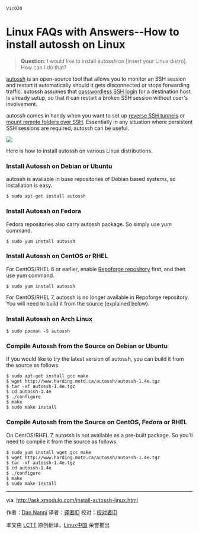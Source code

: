     Vic020

Linux FAQs with Answers--How to install autossh on Linux
================================================================================
> **Question**: I would like to install autossh on [insert your Linux distro]. How can I do that? 

[autossh][1] is an open-source tool that allows you to monitor an SSH session and restart it automatically should it gets disconnected or stops forwarding traffic. autossh assumes that [passwordless SSH login][2] for a destination host is already setup, so that it can restart a broken SSH session without user's involvement.

autossh comes in handy when you want to set up [reverse SSH tunnels][3] or [mount remote folders over SSH][4]. Essentially in any situation where persistent SSH sessions are required, autossh can be useful.

![](https://farm8.staticflickr.com/7786/17150854870_63966e78bc_c.jpg)

Here is how to install autossh on various Linux distributions.

### Install Autossh on Debian or Ubuntu ###

autossh is available in base repositories of Debian based systems, so installation is easy.

    $ sudo apt-get install autossh 

### Install Autossh on Fedora ###

Fedora repositories also carry autossh package. So simply use yum command.

    $ sudo yum install autossh 

### Install Autossh on CentOS or RHEL ###

For CentOS/RHEL 6 or earlier, enable [Repoforge repository][5] first, and then use yum command.

    $ sudo yum install autossh 

For CentOS/RHEL 7, autossh is no longer available in Repoforge repository. You will need to build it from the source (explained below).

### Install Autossh on Arch Linux ###

    $ sudo pacman -S autossh 

### Compile Autossh from the Source on Debian or Ubuntu ###

If you would like to try the latest version of autossh, you can build it from the source as follows.

    $ sudo apt-get install gcc make
    $ wget http://www.harding.motd.ca/autossh/autossh-1.4e.tgz
    $ tar -xf autossh-1.4e.tgz
    $ cd autossh-1.4e
    $ ./configure
    $ make
    $ sudo make install 

### Compile Autossh from the Source on CentOS, Fedora or RHEL ###

On CentOS/RHEL 7, autossh is not available as a pre-built package. So you'll need to compile it from the source as follows.

    $ sudo yum install wget gcc make
    $ wget http://www.harding.motd.ca/autossh/autossh-1.4e.tgz
    $ tar -xf autossh-1.4e.tgz
    $ cd autossh-1.4e
    $ ./configure
    $ make
    $ sudo make install 

--------------------------------------------------------------------------------

via: http://ask.xmodulo.com/install-autossh-linux.html

作者：[Dan Nanni][a]
译者：[译者ID](https://github.com/译者ID)
校对：[校对者ID](https://github.com/校对者ID)

本文由 [LCTT](https://github.com/LCTT/TranslateProject) 原创翻译，[Linux中国](https://linux.cn/) 荣誉推出

[a]:http://ask.xmodulo.com/author/nanni
[1]:http://www.harding.motd.ca/autossh/
[2]:http://xmodulo.com/how-to-enable-ssh-login-without.html
[3]:http://xmodulo.com/access-linux-server-behind-nat-reverse-ssh-tunnel.html
[4]:http://xmodulo.com/how-to-mount-remote-directory-over-ssh-on-linux.html
[5]:http://xmodulo.com/how-to-set-up-rpmforge-repoforge-repository-on-centos.html
